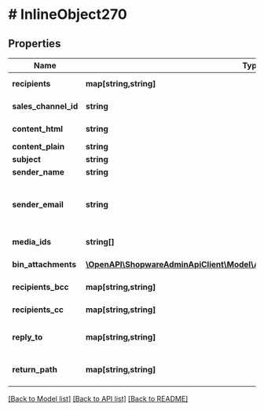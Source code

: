# # InlineObject270

## Properties

Name | Type | Description | Notes
------------ | ------------- | ------------- | -------------
**recipients** | **map[string,string]** | A list of recipients with name and mail address. |
**sales_channel_id** | **string** | Identifier of the sales channel from which the mail should be send. |
**content_html** | **string** | The content of the mail in HTML format. |
**content_plain** | **string** | The content of the mail as plain text. |
**subject** | **string** | Subject of the mail. |
**sender_name** | **string** | Name of the sender. |
**sender_email** | **string** | Mail address of the sender. If not set, &#x60;core.basicInformation.email&#x60; or &#x60;core.mailerSettings.senderAddress&#x60; will be used from the shop configuration. | [optional]
**media_ids** | **string[]** | List of media identifiers which should be attached to the mail. | [optional]
**bin_attachments** | [**\OpenAPI\ShopwareAdminApiClient\Model\ActionMailTemplateSendBinAttachments[]**](ActionMailTemplateSendBinAttachments.md) | A list of binary attachments which should be added to the mail. | [optional]
**recipients_bcc** | **map[string,string]** | A list of recipients with name and mail address to be set in BCC. | [optional]
**recipients_cc** | **map[string,string]** | A list of recipients with name and mail address to be set in CC. | [optional]
**reply_to** | **map[string,string]** | A list of mail addresses with name and mail address to be set in reply to. | [optional]
**return_path** | **map[string,string]** | A list of mail addresses with name and mail address to be set in return path. | [optional]

[[Back to Model list]](../../README.md#models) [[Back to API list]](../../README.md#endpoints) [[Back to README]](../../README.md)

